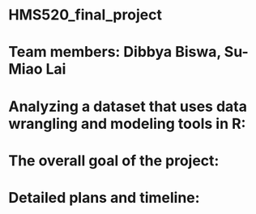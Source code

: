 # HMS520_final_project
# Team members: Dibbya Biswa, Su-Miao Lai
# Analyzing a dataset that uses data wrangling and modeling tools in R:
# The overall goal of the project: 
# Detailed plans and timeline: 
